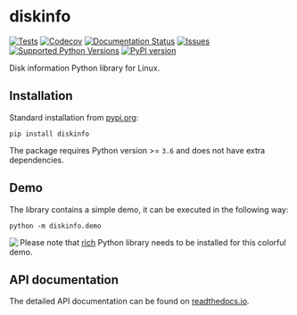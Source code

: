 # diskinfo
[![Tests](https://github.com/petersulyok/smfc/actions/workflows/test.yml/badge.svg)](https://github.com/petersulyok/smfc/actions/workflows/tests.yml)
[![Codecov](https://codecov.io/gh/petersulyok/diskinfo/branch/main/graph/badge.svg)](https://app.codecov.io/gh/petersulyok/diskinfo)
[![Documentation Status](https://readthedocs.org/projects/diskinfo/badge/?version=latest)](https://diskinfo.readthedocs.io/en/latest/?badge=latest)
[![Issues](https://img.shields.io/github/issues/petersulyok/diskinfo)](https://github.com/petersulyok/diskinfo/issues)
[![Supported Python Versions](https://img.shields.io/pypi/pyversions/diskinfo)](https://pypi.org/project/diskinfo/)
[![PyPI version](https://badge.fury.io/py/diskinfo.svg)](https://badge.fury.io/py/diskinfo)

Disk information Python library for Linux.

Installation
------------
Standard installation from [pypi.org](https://pypi.irg):

    pip install diskinfo

The package requires Python version >= `3.6` and does not have extra dependencies. 

Demo
----
The library contains a simple demo, it can be executed in the following way:

    python -m diskinfo.demo

<img src="https://github.com/petersulyok/diskinfo/raw/main/docs/diskinfo_rich_demo.png" align="left">

Please note that [rich](https://pypi.org/project/rich/) Python library needs to be installed for this colorful demo.

API documentation
-----------------
The detailed API documentation can be found on [readthedocs.io](https://diskinfo.readthedocs.io/en/latest/index.html).

